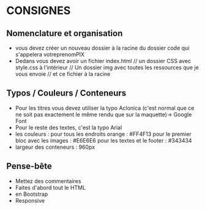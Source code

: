 # CONSIGNES

## Nomenclature et organisation
- vous devez créer un nouveau dossier à la racine du dossier code qui s'appelera votreprenomPIX
- Dedans vous devez avoir un fichier index.html // un dossier CSS avec style.css à l'intérieur // Un dossier img avec toutes les ressources que je vous envoie // et ce fichier à la racine

## Typos / Couleurs / Conteneurs
- Pour les titres vous devez utiliser la typo Aclonica (c'est normal que ce ne soit pas exactement le même rendu que sur la maquette)-> Google Font
- Pour le reste des textes, c'est la typo Arial
- les couleurs : pour tous les endroits orange : #FF4F13
                pour le premier bloc avec les images : #E6E6E6
                pour les textes et le footer : #343434
- largeur des conteneurs : 960px

## Pense-bête
- Mettez des commentaires
- Faites d'abord tout le HTML
- en Bootstrap
- Responsive